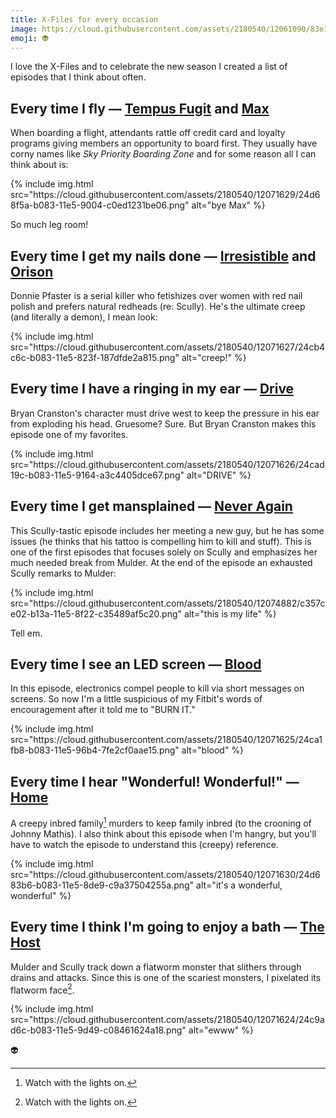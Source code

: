 ```yaml
---
title: X-Files for every occasion
image: https://cloud.githubusercontent.com/assets/2180540/12061090/83e195aa-af4b-11e5-9e21-d8db1f363f69.jpg
emoji: 👽
---
```


I love the X-Files and to celebrate the new season I created a list of episodes that I think about often.

## Every time I fly &mdash; [Tempus Fugit](<https://en.wikipedia.org/wiki/Tempus_Fugit_(The_X-Files)>) and [Max](<https://en.wikipedia.org/wiki/Max_(The_X-Files)>)

When boarding a flight, attendants rattle off credit card and loyalty programs giving members an opportunity to board first. They usually have corny names like _Sky Priority Boarding Zone_ and for some reason all I can think about is:

<div class="photos">{% include img.html src="https://cloud.githubusercontent.com/assets/2180540/12071629/24d68f5a-b083-11e5-9004-c0ed1231be06.png" alt="bye Max" %}</div>

So much leg room!

## Every time I get my nails done &mdash; [Irresistible](<https://en.wikipedia.org/wiki/Irresistible_(The_X-Files)>) and [Orison](<https://en.wikipedia.org/wiki/Orison_(The_X-Files)>)

Donnie Pfaster is a serial killer who fetishizes over women with red nail polish and prefers natural redheads (re: Scully). He's the ultimate creep (and literally a demon), I mean look:

<div class="photos">{% include img.html src="https://cloud.githubusercontent.com/assets/2180540/12071627/24cb4c6c-b083-11e5-823f-187dfde2a815.png" alt="creep!" %}</div>

## Every time I have a ringing in my ear &mdash; [Drive](<https://en.wikipedia.org/wiki/Drive_(The_X-Files)>)

Bryan Cranston's character must drive west to keep the pressure in his ear from exploding his head. Gruesome? Sure. But Bryan Cranston makes this episode one of my favorites.

<div class="photos">{% include img.html src="https://cloud.githubusercontent.com/assets/2180540/12071626/24cad19c-b083-11e5-9164-a3c4405dce67.png" alt="DRIVE" %}</div>

## Every time I get mansplained &mdash; [Never Again](<https://en.wikipedia.org/wiki/Never_Again_(The_X-Files)>)

This Scully-tastic episode includes her meeting a new guy, but he has some issues (he thinks that his tattoo is compelling him to kill and stuff). This is one of the first episodes that focuses solely on Scully and emphasizes her much needed break from Mulder. At the end of the episode an exhausted Scully remarks to Mulder:

<div class="photos">{% include img.html src="https://cloud.githubusercontent.com/assets/2180540/12074882/c357ce02-b13a-11e5-8f22-c35489af5c20.png" alt="this is my life" %}</div>

Tell em.

## Every time I see an LED screen &mdash; [Blood](<https://en.wikipedia.org/wiki/Blood_(The_X-Files)>)

In this episode, electronics compel people to kill via short messages on screens. So now I'm a little suspicious of my Fitbit's words of encouragement after it told me to "BURN IT."

<div class="photos">{% include img.html src="https://cloud.githubusercontent.com/assets/2180540/12071625/24ca1fb8-b083-11e5-96b4-7fe2cf0aae15.png" alt="blood" %}</div>

## Every time I hear "Wonderful! Wonderful!" &mdash; [Home](<https://en.wikipedia.org/wiki/Home_(The_X-Files)>)

A creepy inbred family[^1] murders to keep family inbred (to the crooning of Johnny Mathis). I also think about this episode when I'm hangry, but you'll have to watch the episode to understand this (creepy) reference.

<div class="photos">{% include img.html src="https://cloud.githubusercontent.com/assets/2180540/12071630/24d683b6-b083-11e5-8de9-c9a37504255a.png" alt="it's a wonderful, wonderful" %}</div>

## Every time I think I'm going to enjoy a bath &mdash; [The Host](<https://en.wikipedia.org/wiki/The_Host_(The_X-Files)>)

Mulder and Scully track down a flatworm monster that slithers through drains and attacks. Since this is one of the scariest monsters, I pixelated its flatworm face[^1].

<div class="photos">{% include img.html src="https://cloud.githubusercontent.com/assets/2180540/12071624/24c9ad6c-b083-11e5-9d49-c08461624a18.png" alt="ewww" %}</div>

:alien:

[^1]: Watch with the lights on.
